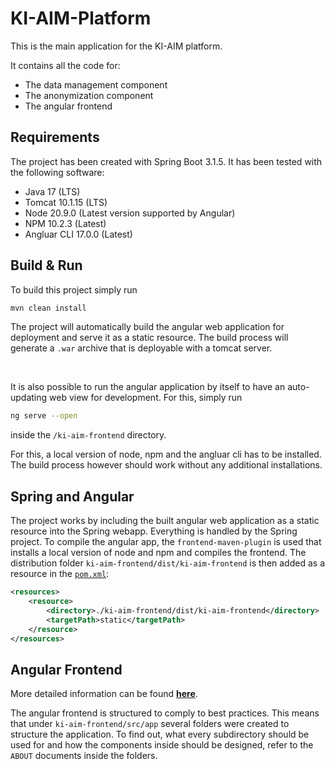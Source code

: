 # KI-AIM-Platform

This is the main application for the KI-AIM platform. 

It contains all the code for: 

- The data management component
- The anonymization component
- The angular frontend


## Requirements
The project has been created with Spring Boot 3.1.5. It has been tested with the following software: 

- Java 17 (LTS)
- Tomcat 10.1.15 (LTS)
- Node 20.9.0 (Latest version supported by Angular)
- NPM 10.2.3 (Latest)
- Angluar CLI 17.0.0 (Latest)

## Build & Run 

To build this project simply run

```bash
mvn clean install
```

The project will automatically build the angular web application for deployment and serve it as a static resource. 
The build process will generate a `.war` archive that is deployable with a tomcat server. 

<br/>

It is also possible to run the angular application by itself to have an auto-updating web view for development. For this, simply run 

```bash
ng serve --open
```

inside the `/ki-aim-frontend` directory. 

For this, a local version of node, npm and the angluar cli has to be installed. The build process however should work without any additional installations. 

## Spring and Angular
The project works by including the built angular web application as a static resource into the Spring webapp. 
Everything is handled by the Spring project. To compile the angular app, the `frontend-maven-plugin` is used that installs a local version of node and npm and compiles the frontend. The distribution folder `ki-aim-frontend/dist/ki-aim-frontend` is then added as a resource in the [`pom.xml`](pom.xml):
```xml
<resources>
    <resource>
        <directory>./ki-aim-frontend/dist/ki-aim-frontend</directory>
        <targetPath>static</targetPath>
    </resource>
</resources>
```

## Angular Frontend
More detailed information can be found [**here**](angular-info.md).

The angular frontend is structured to comply to best practices. This means that under `ki-aim-frontend/src/app` several folders were created to structure the application. To find out, what every subdirectory should be used for and how the components inside should be designed, refer to the `ABOUT` documents inside the folders.
